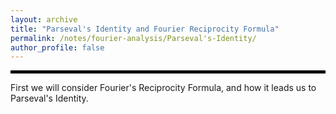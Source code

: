 ```yaml
---
layout: archive
title: "Parseval's Identity and Fourier Reciprocity Formula"
permalink: /notes/fourier-analysis/Parseval's-Identity/
author_profile: false
--- 
```

<hr style="border: 2px solid black;">
First we will consider Fourier's Reciprocity Formula, and how it leads us to Parseval's Identity.
